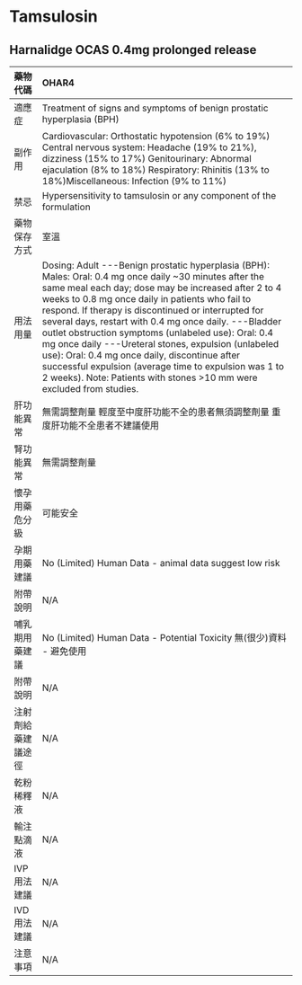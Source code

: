 # Tamsulosin

## Harnalidge OCAS 0.4mg prolonged release

| 藥物代碼 | OHAR4 |
| :--- | :--- |
| 適應症 | Treatment of signs and symptoms of benign prostatic hyperplasia \(BPH\) |
| 副作用 | Cardiovascular: Orthostatic hypotension \(6% to 19%\) Central nervous system: Headache \(19% to 21%\), dizziness \(15% to 17%\) Genitourinary: Abnormal ejaculation \(8% to 18%\) Respiratory: Rhinitis \(13% to 18%\)Miscellaneous: Infection \(9% to 11%\) |
| 禁忌 | Hypersensitivity to tamsulosin or any component of the formulation |
| 藥物保存方式 | 室溫 |
| 用法用量 | Dosing: Adult ---Benign prostatic hyperplasia \(BPH\): Males: Oral: 0.4 mg once daily ~30 minutes after the same meal each day; dose may be increased after 2 to 4 weeks to 0.8 mg once daily in patients who fail to respond. If therapy is discontinued or interrupted for several days, restart with 0.4 mg once daily. ---Bladder outlet obstruction symptoms \(unlabeled use\): Oral: 0.4 mg once daily ---Ureteral stones, expulsion \(unlabeled use\): Oral: 0.4 mg once daily, discontinue after successful expulsion \(average time to expulsion was 1 to 2 weeks\). Note: Patients with stones &gt;10 mm were excluded from studies. |
| 肝功能異常 | 無需調整劑量  輕度至中度肝功能不全的患者無須調整劑量 重度肝功能不全患者不建議使用 |
| 腎功能異常 | 無需調整劑量 |
| 懷孕用藥危分級 | 可能安全 |
| 孕期用藥建議 | No \(Limited\) Human Data - animal data suggest low risk |
| 附帶說明 | N/A |
| 哺乳期用藥建議 | No \(Limited\) Human Data - Potential Toxicity 無\(很少\)資料 - 避免使用 |
| 附帶說明 | N/A |
| 注射劑給藥建議途徑 | N/A |
| 乾粉稀釋液 | N/A |
| 輸注點滴液 | N/A |
| IVP 用法建議 | N/A |
| IVD 用法建議 | N/A |
| 注意事項 | N/A |

